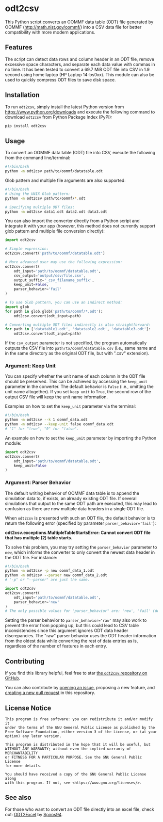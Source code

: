 # odt2csv

This Python script converts an OOMMF data table (ODT) file generated by OOMMF (http://math.nist.gov/oommf/) into a CSV data file for better compatibility with more modern applications.

## Features

The script can detect data rows and column header in an ODT file, remove excessive space characters, and separate each data value with commas in no time. It has been tested to convert a 69.7 MiB ODT file into CSV in 1.9 second using home laptop (HP Laptop 14-bs0xx). This module can also be used to quickly compress ODT files to save disk space.

## Installation

To run `odt2csv`, simply install the latest Python version from https://www.python.org/downloads and execute the following command to download `odt2csv` from Python Package Index (PyPI):

```sh
pip install odt2csv
```

## Usage

To convert an OOMMF data table (ODT) file into CSV, execute the following from the command line/terminal:

```sh
#!/bin/bash
python -m odt2csv path/to/oommf/datatable.odt
```

Glob pattern and multiple file arguments are also supported:

```sh
#!/bin/bash
# Using the UNIX Glob pattern:
python -m odt2csv path/to/oommf/*.odt

# Specifying multiple ODT files:
python -m odt2csv data1.odt data2.odt data3.odt
```

You can also import the converter directly from a Python script and integrate it with your app (however, this method does not currently support glob pattern and multiple file conversion directly):

```python
import odt2csv

# Simple expression:
odt2csv.convert('path/to/oommf/datatable.odt')

# More advanced user may use the following expression:
odt2csv.convert(
    odt_input='path/to/oommf/datatable.odt',
    csv_output='output/csv/file.csv',
    output_suffix='_csv_filename_suffix',
    keep_unit=False,
    parser_behavior='fail'
)

# To use Glob pattern, you can use an indirect method:
import glob
for path in glob.glob('path/to/oommf/*.odt'):
    odt2csv.convert(odt_input=path)

# Converting multiple ODT files indirectly is also straightforward:
for path in ['datatable1.odt', 'datatable2.odt', 'datatable3.odt']:
    odt2csv.convert(odt_input=path)
```

If the `csv_output` parameter is not specified, the program automatically outputs the CSV file into `path/to/oommf/datatable.csv` (i.e., same name and in the same directory as the original ODT file, but with ".csv" extension).

### Argument: Keep Unit

You can specify whether the unit name of each column in the ODT file should be preserved. This can be achieved by accessing the `keep_unit` parameter in the converter. The default behavior is `False` (i.e., omitting the unit name altogether). If you set `keep_unit` to `True`, the second row of the output CSV file will keep the unit name information.

Examples on how to set the `keep_unit` parameter via the terminal:

```sh
#!/bin/bash
python -m odt2csv --k 1 oommf_data.odt
python -m odt2csv --keep-unit false oommf_data.odt
# "1" for "true", "0" for "false".
```

An example on how to set the `keep_unit` parameter by importing the Python module:

```python
import odt2csv
odt2csv.convert(
    odt_input='path/to/oommf/datatable.odt',
    keep_unit=False
)
```

### Argument: Parser Behavior

The default writing behavior of OOMMF data table is to append the simulation data to, if exists, an already existing ODT file. If several simulations that output to the same ODT path are executed, this may lead to confusion as there are now multiple data headers in a single ODT file.

When `odt2csv` is presented with such an ODT file, the default behavior is to return the following error (specified by parameter `parser_behavior='fail'`):

**odt2csv.exceptions.MultipleTableStartsError: Cannot convert ODT file that has multiple (2) table starts.**

To solve this problem, you may try setting the `parser_behavior` parameter to `new`, which informs the converter to only convert the newest data header in the ODT file. For instance:

```sh
#!/bin/bash
python -m odt2csv -p new oommf_data_1.odt
python -m odt2csv --parser new oommf_data_2.odt
# "-p" or "--parser" are just the same.
```

```python
import odt2csv
odt2csv.convert(
    odt_input='path/to/oommf/datatable.odt',
    parser_behavior='new'
)
# The only possible values for "parser_behavior" are: 'new', 'fail' (default), and 'raw'.
```

Setting the parser behavior to `parser_behavior='raw'` may also work to prevent the error from popping up, but this could lead to CSV table inconsistencies since this argument ignores ODT data header discrepancies. The "raw" parser behavior uses the ODT header information from the oldest data while converting the rest of data entries as is, regardless of the number of features in each entry.

## Contributing

If you find this library helpful, feel free to star [the `odt2csv` repository on GitHub](https://github.com/groaking/odt2csv).

You can also contribute by [opening an issue](https://github.com/groaking/odt2csv/issues), proposing a new feature, and [creating a new pull request](https://github.com/groaking/odt2csv/pulls) in this repository.

## License Notice

```
This program is free software: you can redistribute it and/or modify it
under the terms of the GNU General Public License as published by the
Free Software Foundation, either version 3 of the License, or (at your
option) any later version.

This program is distributed in the hope that it will be useful, but
WITHOUT ANY WARRANTY; without even the implied warranty of MERCHANTABILITY
or FITNESS FOR A PARTICULAR PURPOSE. See the GNU General Public License
for more details.

You should have received a copy of the GNU General Public License along
with this program. If not, see <https://www.gnu.org/licenses/>. 
```

## See also

For those who want to convert an ODT file directly into an excel file, check out: [ODT2Excel](https://github.com/Spiros94/ODT2Excel) by [Spiros94](https://github.com/Spiros94).
